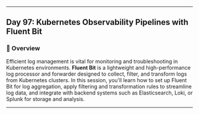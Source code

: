 ﻿---

## Day 97: Kubernetes Observability Pipelines with Fluent Bit

### 📘 Overview

Efficient log management is vital for monitoring and troubleshooting in Kubernetes environments. **Fluent Bit** is a lightweight and high-performance log processor and forwarder designed to collect, filter, and transform logs from Kubernetes clusters. In this session, you'll learn how to set up Fluent Bit for log aggregation, apply filtering and transformation rules to streamline log data, and integrate with backend systems such as Elasticsearch, Loki, or Splunk for storage and analysis.

---
